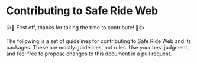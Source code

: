 # Contributing to Safe Ride Web

:+1::tada: First off, thanks for taking the time to contribute! :tada::+1:

The following is a set of guidelines for contributing to Safe Ride Web and its packages. These are mostly guidelines, not rules. Use your best judgment, and feel free to propose changes to this document in a pull request.
